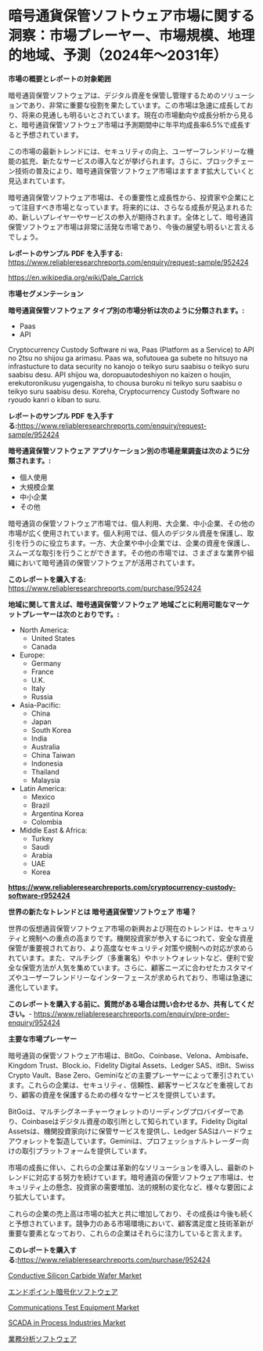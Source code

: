 <p><h1>暗号通貨保管ソフトウェア市場に関する洞察：市場プレーヤー、市場規模、地理的地域、予測（2024年〜2031年）</h1></p><p><strong>市場の概要とレポートの対象範囲</strong></p>
<p><p>暗号通貨保管ソフトウェアは、デジタル資産を保管し管理するためのソリューションであり、非常に重要な役割を果たしています。この市場は急速に成長しており、将来の見通しも明るいとされています。現在の市場動向や成長分析から見ると、暗号通貨保管ソフトウェア市場は予測期間中に年平均成長率6.5%で成長すると予想されています。</p><p>この市場の最新トレンドには、セキュリティの向上、ユーザーフレンドリーな機能の拡充、新たなサービスの導入などが挙げられます。さらに、ブロックチェーン技術の普及により、暗号通貨保管ソフトウェア市場はますます拡大していくと見込まれています。</p><p>暗号通貨保管ソフトウェア市場は、その重要性と成長性から、投資家や企業にとって注目すべき市場となっています。将来的には、さらなる成長が見込まれるため、新しいプレイヤーやサービスの参入が期待されます。全体として、暗号通貨保管ソフトウェア市場は非常に活発な市場であり、今後の展望も明るいと言えるでしょう。</p></p>
<p><strong>レポートのサンプル PDF を入手する:</strong> <a href="https://www.reliableresearchreports.com/enquiry/request-sample/952424">https://www.reliableresearchreports.com/enquiry/request-sample/952424</a></p>
<p><a href="https://en.wikipedia.org/wiki/Dale_Carrick">https://en.wikipedia.org/wiki/Dale_Carrick</a></p>
<p><strong>市場セグメンテーション</strong></p>
<p><strong>暗号通貨保管ソフトウェア タイプ別の市場分析は次のように分類されます。:</strong></p>
<p><ul><li>Paas</li><li>API</li></ul></p>
<p><p>Cryptocurrency Custody Software ni wa, Paas (Platform as a Service) to API no 2tsu no shijou ga arimasu. Paas wa, sofutouea ga subete no hitsuyo na infrastucture to data security no kanojo o teikyo suru saabisu o teikyo suru saabisu desu. API shijou wa, doropuautodeshiyon no kaizen o houjin, erekutoronikusu yugengaisha, to chousa buroku ni teikyo suru saabisu o teikyo suru saabisu desu. Koreha, Cryptocurrency Custody Software no ryoudo kanri o kiban to suru.</p></p>
<p><strong>レポートのサンプル PDF を入手する:</strong><a href="https://www.reliableresearchreports.com/enquiry/request-sample/952424">https://www.reliableresearchreports.com/enquiry/request-sample/952424</a></p>
<p><strong> 暗号通貨保管ソフトウェア アプリケーション別の市場産業調査は次のように分類されます。:</strong></p>
<p><ul><li>個人使用</li><li>大規模企業</li><li>中小企業</li><li>その他</li></ul></p>
<p><p>暗号通貨の保管ソフトウェア市場では、個人利用、大企業、中小企業、その他の市場が広く使用されています。個人利用では、個人のデジタル資産を保護し、取引を行うのに役立ちます。一方、大企業や中小企業では、企業の資産を保護し、スムーズな取引を行うことができます。その他の市場では、さまざまな業界や組織において暗号通貨の保管ソフトウェアが活用されています。</p></p>
<p><strong>このレポートを購入する:</strong> <a href="https://www.reliableresearchreports.com/purchase/952424">https://www.reliableresearchreports.com/purchase/952424</a></p>
<p><strong>地域に関して言えば、暗号通貨保管ソフトウェア 地域ごとに利用可能なマーケットプレーヤーは次のとおりです。:</strong></p>
<p><ul>
    <li>
        North America:
        <ul>
            <li>United States</li>
            <li>Canada</li>
        </ul>
    </li>
    <li>
        Europe:
        <ul>
            <li>Germany</li>
            <li>France</li>
            <li>U.K.</li>
            <li>Italy</li>
            <li>Russia</li>
        </ul>
    </li>
    <li>
        Asia-Pacific:
        <ul>
            <li>China</li>
            <li>Japan</li>
            <li>South Korea</li>
            <li>India</li>
            <li>Australia</li>
            <li>China Taiwan</li>
            <li>Indonesia</li>
            <li>Thailand</li>
            <li>Malaysia</li>
        </ul>
    </li>
    <li>
        Latin America:
        <ul>
            <li>Mexico</li>
            <li>Brazil</li>
            <li>Argentina Korea</li>
            <li>Colombia</li>
        </ul>
    </li>
    <li>
        Middle East & Africa:
        <ul>
            <li>Turkey</li>
            <li>Saudi</li>
            <li>Arabia</li>
            <li>UAE</li>
            <li>Korea</li>
        </ul>
    </li>
    </ul></p>
<p><strong><a href="https://www.reliableresearchreports.com/cryptocurrency-custody-software-r952424">https://www.reliableresearchreports.com/cryptocurrency-custody-software-r952424</a></strong></p>
<p><strong>世界の新たなトレンドとは 暗号通貨保管ソフトウェア 市場？</strong></p>
<p><p>世界の仮想通貨保管ソフトウェア市場の新興および現在のトレンドは、セキュリティと規制への重点の高まりです。機関投資家が参入するにつれて、安全な資産保管が重要視されており、より高度なセキュリティ対策や規制への対応が求められています。また、マルチシグ（多重署名）やホットウォレットなど、便利で安全な保管方法が人気を集めています。さらに、顧客ニーズに合わせたカスタマイズやユーザーフレンドリーなインターフェースが求められており、市場は急速に進化しています。</p></p>
<p><strong>このレポートを購入する前に、質問がある場合は問い合わせるか、共有してください。</strong>- <a href="https://www.reliableresearchreports.com/enquiry/pre-order-enquiry/952424">https://www.reliableresearchreports.com/enquiry/pre-order-enquiry/952424</a></p>
<p><strong>主要な市場プレーヤー</strong></p>
<p><p>暗号通貨の保管ソフトウェア市場は、BitGo、Coinbase、Velona、Ambisafe、Kingdom Trust、Block.io、Fidelity Digital Assets、Ledger SAS、itBit、Swiss Crypto Vault、Base Zero、Geminiなどの主要プレーヤーによって牽引されています。これらの企業は、セキュリティ、信頼性、顧客サービスなどを重視しており、顧客の資産を保護するための様々なサービスを提供しています。</p><p>BitGoは、マルチシグネーチャーウォレットのリーディングプロバイダーであり、Coinbaseはデジタル資産の取引所として知られています。Fidelity Digital Assetsは、機関投資家向けに保管サービスを提供し、Ledger SASはハードウェアウォレットを製造しています。Geminiは、プロフェッショナルトレーダー向けの取引プラットフォームを提供しています。</p><p>市場の成長に伴い、これらの企業は革新的なソリューションを導入し、最新のトレンドに対応する努力を続けています。暗号通貨の保管ソフトウェア市場は、セキュリティ上の懸念、投資家の需要増加、法的規制の変化など、様々な要因により拡大しています。</p><p>これらの企業の売上高は市場の拡大と共に増加しており、その成長は今後も続くと予想されています。競争力のある市場環境において、顧客満足度と技術革新が重要な要素となっており、これらの企業はそれらに注力していると言えます。</p></p>
<p><strong>このレポートを購入する:</strong><a href="https://www.reliableresearchreports.com/purchase/952424">https://www.reliableresearchreports.com/purchase/952424</a></p>
<p><p><a href="https://medium.com/@bethelokon998/conductive-silicon-carbide-wafer-market-research-report-includes-analysis-on-market-size-share-and-ca61eba37ec9">Conductive Silicon Carbide Wafer Market</a></p><p><a href="https://github.com/mohamedbakry57/Market-Research-Report-List-5/blob/main/246936245505.md">エンドポイント暗号化ソフトウェア</a></p><p><a href="https://issuu.com/reportprime-2/docs/communications-test-equipment-market-size-2030.ppt">Communications Test Equipment Market</a></p><p><a href="https://github.com/colme52/Market-Research-Report-List-1/blob/main/scada-in-process-industries-market.md">SCADA in Process Industries Market</a></p><p><a href="https://github.com/zjkmgcs938405/Market-Research-Report-List-3/blob/main/461782445506.md">業務分析ソフトウェア</a></p></p>